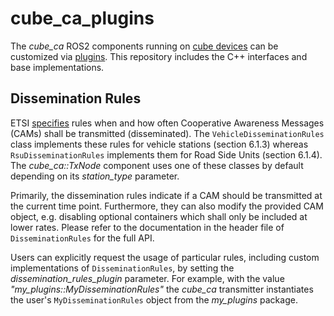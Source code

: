 # cube_ca_plugins

The *cube_ca* ROS2 components running on [cube devices](https://www.cubesys.io#hardware-section) can be customized via [plugins](https://docs.ros.org/en/jazzy/Tutorials/Beginner-Client-Libraries/Pluginlib.html).
This repository includes the C++ interfaces and base implementations.

## Dissemination Rules

ETSI [specifies](https://www.etsi.org/deliver/etsi_en/302600_302699/30263702/01.04.01_60/en_30263702v010401p.pdf) rules when and how often Cooperative Awareness Messages (CAMs) shall be transmitted (disseminated).
The `VehicleDisseminationRules` class implements these rules for vehicle stations (section 6.1.3) whereas `RsuDisseminationRules` implements them for Road Side Units (section 6.1.4).
The *cube_ca::TxNode* component uses one of these classes by default depending on its *station_type* parameter.

Primarily, the dissemination rules indicate if a CAM should be transmitted at the current time point.
Furthermore, they can also modify the provided CAM object, e.g. disabling optional containers which shall only be included at lower rates.
Please refer to the documentation in the header file of `DisseminationRules` for the full API.

Users can explicitly request the usage of particular rules, including custom implementations of `DisseminationRules`, by setting the *dissemination_rules_plugin* parameter.
For example, with the value *"my_plugins::MyDisseminationRules"* the *cube_ca* transmitter instantiates the user's `MyDisseminationRules` object from the *my_plugins* package.
